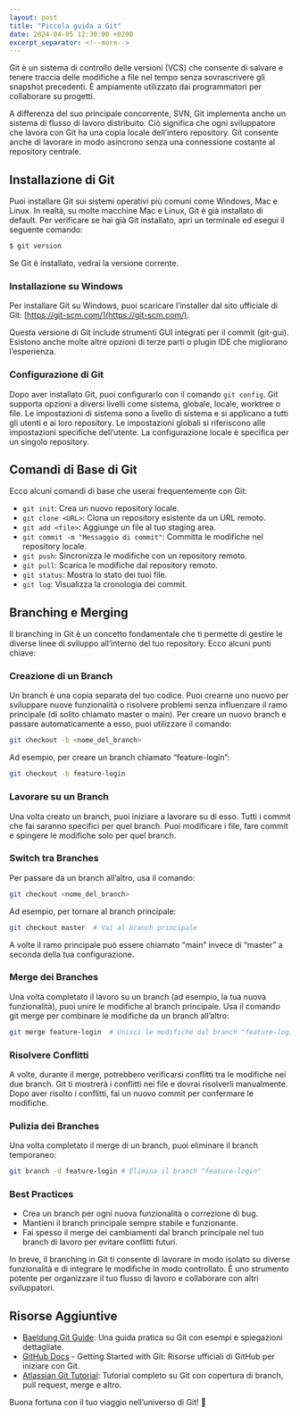 ```yaml
---
layout: post
title: "Piccola guida a Git"
date: 2024-04-05 12:30:00 +0200
excerpt_separator: <!--more-->
---
```

Git è un sistema di controllo delle versioni (VCS) che consente di salvare e tenere traccia delle modifiche a file nel
tempo senza sovrascrivere gli snapshot precedenti. È ampiamente utilizzato dai programmatori per collaborare su
progetti. 

<!--more-->

A differenza del suo principale concorrente, SVN, Git implementa anche un sistema di flusso di lavoro
distribuito. Ciò significa che ogni sviluppatore che lavora con Git ha una copia locale dell’intero repository. Git
consente anche di lavorare in modo asincrono senza una connessione costante al repository centrale.

## Installazione di Git

Puoi installare Git sui sistemi operativi più comuni come Windows, Mac e Linux. In realtà, su molte macchine Mac e
Linux, Git è già installato di default. Per verificare se hai già Git installato, apri un terminale ed esegui il seguente
comando:

```bash
$ git version
```

Se Git è installato, vedrai la versione corrente.

### Installazione su Windows

Per installare Git su Windows, puoi scaricare l’installer dal sito ufficiale di
Git: [https://git-scm.com/](https://git-scm.com/).

Questa versione di Git include strumenti GUI integrati per il commit (git-gui). Esistono anche
molte altre opzioni di terze parti o plugin IDE che migliorano l’esperienza.

### Configurazione di Git

Dopo aver installato Git, puoi configurarlo con il comando ```git config```. Git supporta opzioni a diversi livelli come
sistema, globale, locale, worktree o file. Le impostazioni di sistema sono a livello di sistema e si applicano a
tutti gli utenti e ai loro repository. Le impostazioni globali si riferiscono alle impostazioni specifiche
dell’utente. La configurazione locale è specifica per un singolo repository.

## Comandi di Base di Git

Ecco alcuni comandi di base che userai frequentemente con Git:

- ```git init```: Crea un nuovo repository locale.
- ```git clone <URL>```: Clona un repository esistente da un URL remoto.
- ```git add <file>```: Aggiunge un file al tuo staging area.
- ```git commit -m "Messaggio di commit"```: Committa le modifiche nel repository locale.
- ```git push```: Sincronizza le modifiche con un repository remoto.
- ```git pull```: Scarica le modifiche dal repository remoto.
- ```git status```: Mostra lo stato dei tuoi file.
- ```git log```: Visualizza la cronologia dei commit.

## Branching e Merging

Il branching in Git è un concetto fondamentale che ti permette di gestire le diverse linee di sviluppo all’interno del
tuo repository. Ecco alcuni punti chiave:

### Creazione di un Branch

Un branch è una copia separata del tuo codice. Puoi crearne uno nuovo per sviluppare nuove funzionalità o risolvere
problemi senza influenzare il ramo principale (di solito chiamato master o main).
Per creare un nuovo branch e passare automaticamente a esso, puoi utilizzare il comando:

``` bash
git checkout -b <nome_del_branch>
```

Ad esempio, per creare un branch chiamato “feature-login”:

```bash
git checkout -b feature-login
```

### Lavorare su un Branch

Una volta creato un branch, puoi iniziare a lavorare su di esso. Tutti i commit che fai saranno specifici per quel
branch. Puoi modificare i file, fare commit e spingere le modifiche solo per quel branch.

### Switch tra Branches

Per passare da un branch all’altro, usa il comando:

```bash
git checkout <nome_del_branch>
```

Ad esempio, per tornare al branch principale:

```bash 
git checkout master  # Vai al branch principale
```

A volte il ramo principale può essere chiamato “main” invece di “master” a seconda della tua configurazione.

### Merge dei Branches

Una volta completato il lavoro su un branch (ad esempio, la tua nuova funzionalità), puoi unire le modifiche al branch
principale.
Usa il comando git merge per combinare le modifiche da un branch all’altro:

``` bash
git merge feature-login  # Unisci le modifiche dal branch "feature-login"
```

### Risolvere Conflitti
A volte, durante il merge, potrebbero verificarsi conflitti tra le modifiche nei due branch.
Git ti mostrerà i conflitti nei file e dovrai risolverli manualmente.
Dopo aver risolto i conflitti, fai un nuovo commit per confermare le modifiche.

### Pulizia dei Branches
Una volta completato il merge di un branch, puoi eliminare il branch temporaneo:
```bash 
git branch -d feature-login # Elimina il branch "feature-login"
```

### Best Practices
- Crea un branch per ogni nuova funzionalità o correzione di bug. 
- Mantieni il branch principale sempre stabile e funzionante.
- Fai spesso il merge dei cambiamenti dal branch principale nel tuo branch di lavoro per evitare conflitti futuri.

In breve, il branching in Git ti consente di lavorare in modo isolato su diverse funzionalità e di integrare le
modifiche in modo controllato. È uno strumento potente per organizzare il tuo flusso di lavoro e collaborare con altri
sviluppatori.

## Risorse Aggiuntive

- [Baeldung Git Guide](https://www.baeldung.com/ops/git-guide): Una guida pratica su Git con esempi e spiegazioni
  dettagliate.
- [GitHub Docs](https://docs.github.com/en/get-started/getting-started-with-git) - Getting Started with Git: Risorse
  ufficiali di GitHub per iniziare con Git.
- [Atlassian Git Tutorial](https://www.atlassian.com/git/tutorials): Tutorial completo su Git con copertura di branch,
  pull request, merge e altro.

Buona fortuna con il tuo viaggio nell’universo di Git! 🚀
